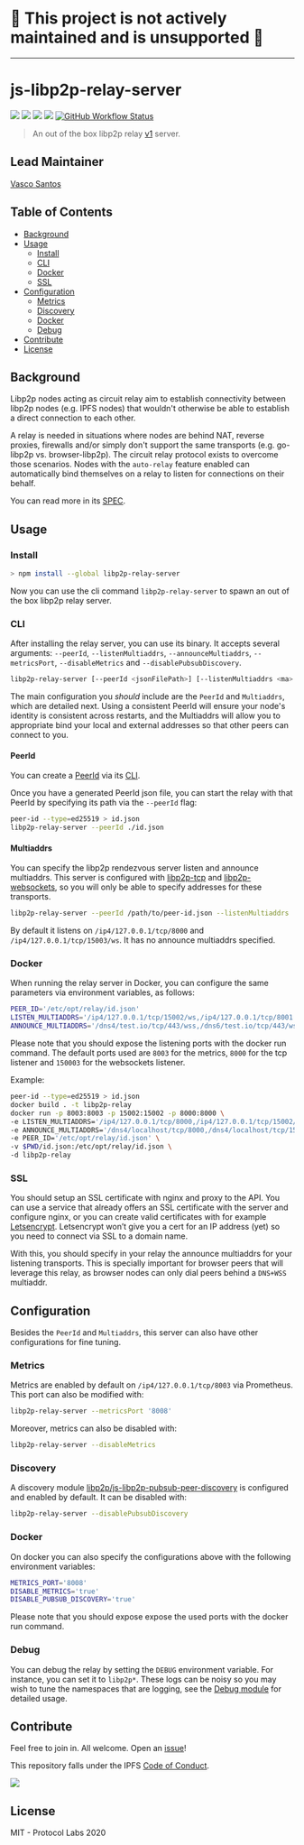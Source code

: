 # 🚧 This project is not actively maintained and is unsupported 🚧

----

# js-libp2p-relay-server <!-- omit in toc -->

[![](https://img.shields.io/badge/made%20by-Protocol%20Labs-blue.svg?style=flat-square)](http://protocol.ai)
[![](https://img.shields.io/badge/project-libp2p-yellow.svg?style=flat-square)](http://libp2p.io/)
[![](https://img.shields.io/badge/freenode-%23libp2p-yellow.svg?style=flat-square)](http://webchat.freenode.net/?channels=%23libp2p)
[![](https://img.shields.io/discourse/https/discuss.libp2p.io/posts.svg)](https://discuss.libp2p.io)
[![GitHub Workflow Status](https://img.shields.io/github/workflow/status/libp2p/js-libp2p-relay-server/ci?label=ci&style=flat-square)](https://github.com/libp2p/js-libp2p-relay-server/actions?query=branch%3Amaster+workflow%3Aci+)

> An out of the box libp2p relay [v1](https://github.com/libp2p/specs/blob/master/relay/circuit-v1.md) server.

## Lead Maintainer <!-- omit in toc -->

[Vasco Santos](https://github.com/vasco-santos)

## Table of Contents<!-- omit in toc -->

- [Background](#background)
- [Usage](#usage)
  - [Install](#install)
  - [CLI](#cli)
  - [Docker](#docker)
  - [SSL](#ssl)
- [Configuration](#configuration)
  - [Metrics](#metrics)
  - [Discovery](#discovery)
  - [Docker](#docker)
  - [Debug](#debug)
- [Contribute](#contribute)
- [License](#license)

## Background

Libp2p nodes acting as circuit relay aim to establish connectivity between libp2p nodes (e.g. IPFS nodes) that wouldn't otherwise be able to establish a direct connection to each other.

A relay is needed in situations where nodes are behind NAT, reverse proxies, firewalls and/or simply don't support the same transports (e.g. go-libp2p vs. browser-libp2p). The circuit relay protocol exists to overcome those scenarios. Nodes with the `auto-relay` feature enabled can automatically bind themselves on a relay to listen for connections on their behalf.

You can read more in its [SPEC](https://github.com/libp2p/specs/tree/master/relay).

## Usage

### Install

```bash
> npm install --global libp2p-relay-server
```

Now you can use the cli command `libp2p-relay-server` to spawn an out of the box libp2p relay server.

### CLI

After installing the relay server, you can use its binary. It accepts several arguments: `--peerId`, `--listenMultiaddrs`, `--announceMultiaddrs`, `--metricsPort`, `--disableMetrics` and `--disablePubsubDiscovery`.

```sh
libp2p-relay-server [--peerId <jsonFilePath>] [--listenMultiaddrs <ma> ... <ma>] [--announceMultiaddrs <ma> ... <ma>] [--metricsPort <port>] [--disableMetrics] [--disablePubsubDiscovery]
```

The main configuration you *should* include are the `PeerId` and `Multiaddrs`, which are detailed next. Using a consistent PeerId will ensure your node's identity is consistent across restarts, and the Multiaddrs will allow you to appropriate bind your local and external addresses so that other peers can connect to you.

#### PeerId

You can create a [PeerId](https://github.com/libp2p/js-peer-id) via its [CLI](https://github.com/libp2p/js-peer-id#cli). 

Once you have a generated PeerId json file, you can start the relay with that PeerId by specifying its path via the `--peerId` flag:

```sh
peer-id --type=ed25519 > id.json
libp2p-relay-server --peerId ./id.json
```

#### Multiaddrs

You can specify the libp2p rendezvous server listen and announce multiaddrs. This server is configured with [libp2p-tcp](https://github.com/libp2p/js-libp2p-tcp) and [libp2p-websockets](https://github.com/libp2p/js-libp2p-websockets), so you will only be able to specify addresses for these transports.

```sh
libp2p-relay-server --peerId /path/to/peer-id.json --listenMultiaddrs '/ip4/127.0.0.1/tcp/15002/ws' '/ip4/127.0.0.1/tcp/8001' --announceMultiaddrs '/dns4/test.io/tcp' '/dns4/test.io/tcp/443/wss'
```

By default it listens on `/ip4/127.0.0.1/tcp/8000` and `/ip4/127.0.0.1/tcp/15003/ws`. It has no announce multiaddrs specified.

### Docker

When running the relay server in Docker, you can configure the same parameters via environment variables, as follows:

```sh
PEER_ID='/etc/opt/relay/id.json'
LISTEN_MULTIADDRS='/ip4/127.0.0.1/tcp/15002/ws,/ip4/127.0.0.1/tcp/8001'
ANNOUNCE_MULTIADDRS='/dns4/test.io/tcp/443/wss,/dns6/test.io/tcp/443/wss'
```

Please note that you should expose the listening ports with the docker run command. The default ports used are `8003` for the metrics, `8000` for the tcp listener and `150003` for the websockets listener.

Example:

```sh
peer-id --type=ed25519 > id.json
docker build . -t libp2p-relay
docker run -p 8003:8003 -p 15002:15002 -p 8000:8000 \
-e LISTEN_MULTIADDRS='/ip4/127.0.0.1/tcp/8000,/ip4/127.0.0.1/tcp/15002/ws' \
-e ANNOUNCE_MULTIADDRS='/dns4/localhost/tcp/8000,/dns4/localhost/tcp/15002/ws' \
-e PEER_ID='/etc/opt/relay/id.json' \
-v $PWD/id.json:/etc/opt/relay/id.json \
-d libp2p-relay
```

### SSL

You should setup an SSL certificate with nginx and proxy to the API. You can use a service that already offers an SSL certificate with the server and configure nginx, or you can create valid certificates with for example [Letsencrypt](https://certbot.eff.org/lets-encrypt/osx-nginx). Letsencrypt won’t give you a cert for an IP address (yet) so you need to connect via SSL to a domain name.

With this, you should specify in your relay the announce multiaddrs for your listening transports. This is specially important for browser peers that will leverage this relay, as browser nodes can only dial peers behind a `DNS+WSS` multiaddr.

## Configuration

Besides the `PeerId` and `Multiaddrs`, this server can also have other configurations for fine tuning.

### Metrics

Metrics are enabled by default on `/ip4/127.0.0.1/tcp/8003` via Prometheus. This port can also be modified with:

```sh
libp2p-relay-server --metricsPort '8008'
```

Moreover, metrics can also be disabled with:

```sh
libp2p-relay-server --disableMetrics
```

### Discovery

A discovery module [libp2p/js-libp2p-pubsub-peer-discovery](https://github.com/libp2p/js-libp2p-pubsub-peer-discovery) is configured and enabled by default. It can be disabled with:

```sh
libp2p-relay-server --disablePubsubDiscovery
```

### Docker

On docker you can also specify the configurations above with the following environment variables:

```sh
METRICS_PORT='8008'
DISABLE_METRICS='true'
DISABLE_PUBSUB_DISCOVERY='true'
```

Please note that you should expose expose the used ports with the docker run command.

### Debug

You can debug the relay by setting the `DEBUG` environment variable. For instance, you can set it to `libp2p*`. These logs can be noisy so you may wish to tune the namespaces that are logging, see the [Debug module](https://github.com/visionmedia/debug) for detailed usage.

## Contribute

Feel free to join in. All welcome. Open an [issue](https://github.com/libp2p/js-libp2p-relay-server/issues)!

This repository falls under the IPFS [Code of Conduct](https://github.com/ipfs/community/blob/master/code-of-conduct.md).

[![](https://cdn.rawgit.com/jbenet/contribute-ipfs-gif/master/img/contribute.gif)](https://github.com/ipfs/community/blob/master/contributing.md)

## License

MIT - Protocol Labs 2020
